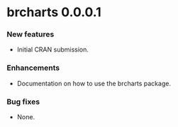 # brcharts 0.0.0.1

### New features

* Initial CRAN submission.

### Enhancements

* Documentation on how to use the brcharts package.

### Bug fixes

* None.
